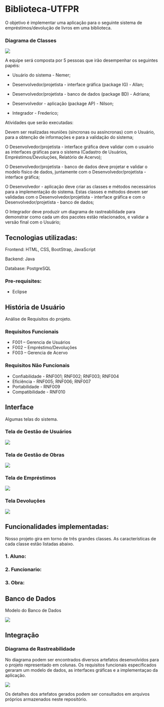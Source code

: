 # Biblioteca-UTFPR

O objetivo é implementar uma aplicação para o seguinte sistema de empréstimos/devolução de livros em uma biblioteca.

### Diagrama de Classes
<img src="DiagramaDeClasses.JPG"/>

A equipe será composta por 5 pessoas que irão desempenhar os seguintes papéis:

* Usuário do sistema - Nemer;

* Desenvolvedor/projetista - interface gráfica (package IG) - Allan;

* Desenvolvedor/projetista - banco de dados (package BD) - Adriana;

* Desenvolvedor - aplicação (package AP) - Nilson;

* Integrador - Frederico;

Atividades que serão executadas:

Devem ser realizadas reuniões (síncronas ou assíncronas) com o Usuário, para a obtenção de informações e para a validação do sistema;

O Desenvolvedor/projetista - interface gráfica deve validar com o usuário as interfaces gráficas para o sistema (Cadastro de Usuários, Empréstimos/Devoluções, Relatório de Acervo);

O Desenvolvedor/projetista - banco de dados deve projetar e validar o modelo físico de dados, juntamente com o Desenvolvedor/projetista - interface gráfica;

O Desenvolvedor - aplicação deve criar as classes e métodos necessários para a implementação do sistema. Estas classes e métodos devem ser validadas com o Desenvolvedor/projetista - interface gráfica e com o Desenvolvedor/projetista - banco de dados;

O Integrador deve produzir um diagrama de rastreabilidade para demonstrar como cada um dos pacotes estão relacionados, e validar a versão final com o Usuário;

## Tecnologias utilizadas:

Frontend: HTML, CSS, BootStrap, JavaScript

Backend: Java

Database: PostgreSQL

### Pre-requisites:
* Eclipse

## História de Usuário
Análise de Requisitos do projeto.

### Requisitos Funcionais
* F001 – Gerencia de Usuários
* F002 – Empréstimo/Devoluções
* F003 – Gerencia de Acervo
### Requisitos Não Funcionais
* Confiabilidade - RNF001; RNF002; RNF003; RNF004
* Eficiência - RNF005; RNF006; RNF007
* Portabilidade - RNF009
* Compatibilidade - RNF010

## Interface
Algumas telas do sistema.

### Tela de Gestão de Usuários

<img src="Gestao de Usuarios.png"/>

### Tela de Gestão de Obras

<img src="Gestao de Obras.png"/>

### Tela de Empréstimos

<img src="Emprestimo.png"/>

### Tela Devoluções

<img src="Devolucoes.png"/>

## Funcionalidades implementadas:
Nosso projeto gira em torno de três grandes classes. As características de cada classe estão listadas abaixo. 

### 1. Aluno:

### 2. Funcionario:

### 3. Obra:

## Banco de Dados
Modelo do Banco de Dados

<img src="Diagrama_Banco_Dados.png"/>

## Integração

### Diagrama de Rastreabilidade
No diagrama podem ser encontrados diversos artefatos desenvolvidos para o projeto representado em colunas. Os requisitos funcionais especificados geraram um modelo de dados, as interfaces gráficas e a implementaçao da aplicação.

<img src="Diagrama de Rastreabilidade.png"/>

Os detalhes dos artefatos gerados podem ser consultados em arquivos próprios armazenados neste repositório.

